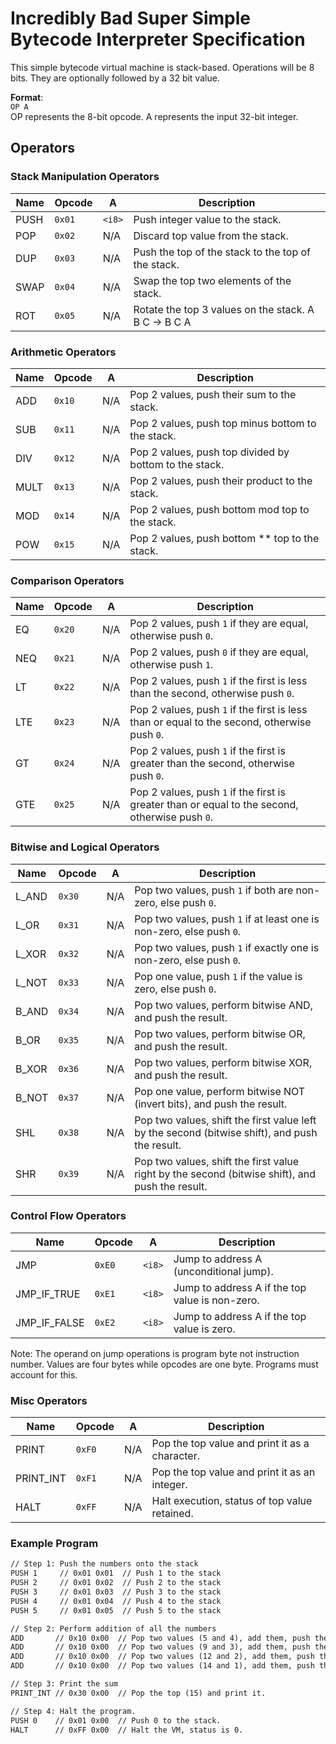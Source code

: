 # Incredibly Bad Super Simple Bytecode Interpreter Specification

This simple bytecode virtual machine is stack-based. Operations will be 8 bits. They are optionally followed by a 32 bit value.

**Format**:  
`OP A`  
OP represents the 8-bit opcode.
A represents the input 32-bit integer.

## Operators

### Stack Manipulation Operators

| **Name** | **Opcode** | **A** | **Description**                            |
|----------|------------|-------|--------------------------------------------|
| PUSH     | `0x01`     | `<i8>` | Push integer value to the stack.          |
| POP      | `0x02`     | N/A   | Discard top value from the stack.         |
| DUP      | `0x03`     | N/A   | Push the top of the stack to the top of the stack.|
| SWAP     | `0x04`     | N/A   | Swap the top two elements of the stack.    |
| ROT      | `0x05`     | N/A   | Rotate the top 3 values on the stack. A B C -> B C A|

### Arithmetic Operators

| **Name** | **Opcode** | **A** | **Description**                                |
|----------|------------|-------|------------------------------------------------|
| ADD      | `0x10`     | N/A   | Pop 2 values, push their sum to the stack.    |
| SUB      | `0x11`     | N/A   | Pop 2 values, push top minus bottom to the stack. |
| DIV      | `0x12`     | N/A   | Pop 2 values, push top divided by bottom to the stack. |
| MULT     | `0x13`     | N/A   | Pop 2 values, push their product to the stack. |
| MOD      | `0x14`     | N/A   | Pop 2 values, push bottom mod top to the stack. |
| POW      | `0x15`     | N/A   | Pop 2 values, push bottom ** top to the stack. |

### Comparison Operators

| **Name**  | **Opcode** | **A**    | **Description**                                        |
|-----------|------------|----------|--------------------------------------------------------|
| EQ        | `0x20`     | N/A      | Pop 2 values, push `1` if they are equal, otherwise push `0`. |
| NEQ        | `0x21`     | N/A      | Pop 2 values, push `0` if they are equal, otherwise push `1`. |
| LT        | `0x22`     | N/A      | Pop 2 values, push `1` if the first is less than the second, otherwise push `0`. |
| LTE       | `0x23`     | N/A      | Pop 2 values, push `1` if the first is less than or equal to the second, otherwise push `0`. |
| GT        | `0x24`     | N/A      | Pop 2 values, push `1` if the first is greater than the second, otherwise push `0`. |
| GTE       | `0x25`     | N/A      | Pop 2 values, push `1` if the first is greater than or equal to the second, otherwise push `0`. |

### Bitwise and Logical Operators

| **Name**        | **Opcode** | **A** | **Description**                                      |
|-----------------|------------|-------|------------------------------------------------------|
| L_AND           | `0x30`     | N/A   | Pop two values, push `1` if both are non-zero, else push `0`. |
| L_OR            | `0x31`     | N/A   | Pop two values, push `1` if at least one is non-zero, else push `0`. |
| L_XOR           | `0x32`     | N/A   | Pop two values, push `1` if exactly one is non-zero, else push `0`. |
| L_NOT           | `0x33`     | N/A   | Pop one value, push `1` if the value is zero, else push `0`. |
| B_AND           | `0x34`     | N/A   | Pop two values, perform bitwise AND, and push the result. |
| B_OR            | `0x35`     | N/A   | Pop two values, perform bitwise OR, and push the result. |
| B_XOR           | `0x36`     | N/A   | Pop two values, perform bitwise XOR, and push the result. |
| B_NOT           | `0x37`     | N/A   | Pop one value, perform bitwise NOT (invert bits), and push the result. |
| SHL             | `0x38`     | N/A   | Pop two values, shift the first value left by the second (bitwise shift), and push the result. |
| SHR             | `0x39`     | N/A   | Pop two values, shift the first value right by the second (bitwise shift), and push the result. |

### Control Flow Operators

| **Name**        | **Opcode** | **A** | **Description**                                      |
|-----------------|------------|-------|------------------------------------------------------|
| JMP             | `0xE0`     | `<i8>` | Jump to address A (unconditional jump).              |
| JMP_IF_TRUE     | `0xE1`     | `<i8>` | Jump to address A if the top value is non-zero.      |
| JMP_IF_FALSE    | `0xE2`     | `<i8>` | Jump to address A if the top value is zero.          |

Note: The operand on jump operations is program byte not instruction number. Values are four bytes while opcodes are one byte. Programs must account for this.

### Misc Operators

| **Name**    | **Opcode** | **A**    | **Description**                            |
|-------------|------------|----------|--------------------------------------------|
| PRINT   | `0xF0`     | N/A      | Pop the top value and print it as a character. |
| PRINT_INT   | `0xF1`     | N/A      | Pop the top value and print it as an integer. |
| HALT        | `0xFF`     | N/A      | Halt execution, status of top value retained. |

### Example Program

```txt
// Step 1: Push the numbers onto the stack
PUSH 1     // 0x01 0x01  // Push 1 to the stack
PUSH 2     // 0x01 0x02  // Push 2 to the stack
PUSH 3     // 0x01 0x03  // Push 3 to the stack
PUSH 4     // 0x01 0x04  // Push 4 to the stack
PUSH 5     // 0x01 0x05  // Push 5 to the stack

// Step 2: Perform addition of all the numbers
ADD       // 0x10 0x00  // Pop two values (5 and 4), add them, push the result (9)
ADD       // 0x10 0x00  // Pop two values (9 and 3), add them, push the result (12)
ADD       // 0x10 0x00  // Pop two values (12 and 2), add them, push the result (14)
ADD       // 0x10 0x00  // Pop two values (14 and 1), add them, push the result (15)

// Step 3: Print the sum
PRINT_INT // 0x30 0x00  // Pop the top (15) and print it.

// Step 4: Halt the program.
PUSH 0    // 0x01 0x00  // Push 0 to the stack.
HALT      // 0xFF 0x00  // Halt the VM, status is 0.
```
